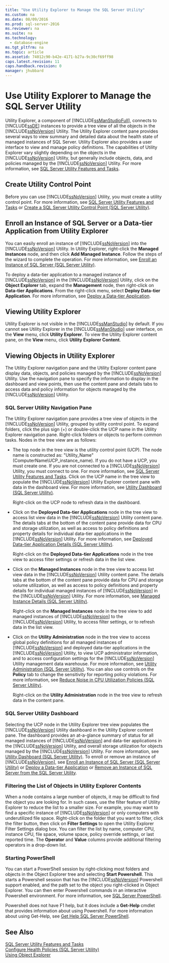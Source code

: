 ```yaml
---
title: "Use Utility Explorer to Manage the SQL Server Utility"
ms.custom: na
ms.date: 08/09/2016
ms.prod: sql-server-2016
ms.reviewer: na
ms.suite: na
ms.technology: 
  - database-engine
ms.tgt_pltfrm: na
ms.topic: article
ms.assetid: 74012c90-b42e-4171-b27a-9c30cf69ff98
caps.latest.revision: 11
caps.handback.revision: 0
manager: jhubbard
---
```

# Use Utility Explorer to Manage the SQL Server Utility
Utility Explorer, a component of [!INCLUDE[ssManStudioFull](../../Topics/TopicNameContainA/tokens/ssManStudioFull_md.md)], connects to [!INCLUDE[ssDE](../../Topics/TopicNameContainA/tokens/ssDE_md.md)] instances to provide a tree view of all the objects in the [!INCLUDE[ssNoVersion](../../Topics/TopicNameContainA/tokens/ssNoVersion_md.md)] Utility. The Utility Explorer content pane provides several ways to view summary and detailed data about the health state of managed instances of SQL Server. Utility Explorer also provides a user interface to view and manage policy definitions. The capabilities of Utility Explorer vary slightly depending on the objects in the [!INCLUDE[ssNoVersion](../../Topics/TopicNameContainA/tokens/ssNoVersion_md.md)] Utility, but generally include objects, data, and policies managed by the [!INCLUDE[ssNoVersion](../../Topics/TopicNameContainA/tokens/ssNoVersion_md.md)] Utility. For more information, see [SQL Server Utility Features and Tasks](../../Topics/TopicNameNotContainA/SQL-Server-Utility-Features-and-Tasks.md).  
  
## Create Utility Control Point  
 Before you can use [!INCLUDE[ssNoVersion](../../Topics/TopicNameContainA/tokens/ssNoVersion_md.md)] Utility, you must create a utility control point. For more information, see [SQL Server Utility Features and Tasks](../../Topics/TopicNameNotContainA/SQL-Server-Utility-Features-and-Tasks.md) or [Create a SQL Server Utility Control Point (SQL Server Utility)](../../Topics/TopicNameContainA/Create-a-SQL-Server-Utility-Control-Point--SQL-Server-Utility-.md).  
  
## Enroll an Instance of SQL Server or a Data-tier Application from Utility Explorer  
 You can easily enroll an instance of [!INCLUDE[ssNoVersion](../../Topics/TopicNameContainA/tokens/ssNoVersion_md.md)] into the [!INCLUDE[ssNoVersion](../../Topics/TopicNameContainA/tokens/ssNoVersion_md.md)] Utility. In Utility Explorer, right-click the **Managed Instances** node, and then click **Add Managed Instance**. Follow the steps of the wizard to complete the operation. For more information, see [Enroll an Instance of SQL Server (SQL Server Utility)](../../Topics/TopicNameNotContainA/Enroll-an-Instance-of-SQL-Server--SQL-Server-Utility-.md).  
  
 To deploy a data-tier application to a managed instance of [!INCLUDE[ssNoVersion](../../Topics/TopicNameContainA/tokens/ssNoVersion_md.md)] in the [!INCLUDE[ssNoVersion](../../Topics/TopicNameContainA/tokens/ssNoVersion_md.md)] Utility, click on the **Object Explorer** tab, expand the **Management** node, then right-click on **Data-tier Applications**. From the right-click menu, select **Deploy Data-tier Application**. For more information, see [Deploy a Data-tier Application](../../Topics/TopicNameContainA/Deploy-a-Data-tier-Application.md).  
  
## Viewing Utility Explorer  
 Utility Explorer is not visible in the [!INCLUDE[ssManStudio](../../Topics/TopicNameContainA/tokens/ssManStudio_md.md)] by default. If you cannot see Utility Explorer in the [!INCLUDE[ssManStudio](../../Topics/TopicNameContainA/tokens/ssManStudio_md.md)] user interface, on the **View** menu, click **Utility Explorer**. To view the Utility Explorer content pane, on the **View** menu, click **Utility Explorer Content**.  
  
## Viewing Objects in Utility Explorer  
 The Utility Explorer navigation pane and the Utility Explorer content pane display data, objects, and policies managed by the [!INCLUDE[ssNoVersion](../../Topics/TopicNameContainA/tokens/ssNoVersion_md.md)] Utility. Use the navigation pane to specify the information to display in the dashboard and view points, then use the content pane and details tabs to access data and policy information for objects managed by the [!INCLUDE[ssNoVersion](../../Topics/TopicNameContainA/tokens/ssNoVersion_md.md)] Utility.  
  
### SQL Server Utility Navigation Pane  
 The Utility Explorer navigation pane provides a tree view of objects in the [!INCLUDE[ssNoVersion](../../Topics/TopicNameContainA/tokens/ssNoVersion_md.md)] Utility, grouped by utility control point. To expand folders, click the plus sign (+) or double-click the UCP name in the Utility Explorer navigation pane. Right-click folders or objects to perform common tasks. Nodes in the tree view are as follows:  
  
-   The top node in the tree view is the utility control point (UCP). The node name is constructed as: "Utility_Name" (ComputerName\UCP_instance_name). If you do not have a UCP, you must create one. If you are not connected to a [!INCLUDE[ssNoVersion](../../Topics/TopicNameContainA/tokens/ssNoVersion_md.md)] Utility, you must connect to one. For more information, see [SQL Server Utility Features and Tasks](../../Topics/TopicNameNotContainA/SQL-Server-Utility-Features-and-Tasks.md). Click on the UCP name in the tree view to populate the [!INCLUDE[ssNoVersion](../../Topics/TopicNameContainA/tokens/ssNoVersion_md.md)] Utility Explorer content pane with data in the dashboard view. For more information, see [Utility Dashboard (SQL Server Utility)](../../Topics/TopicNameNotContainA/Utility-Dashboard--SQL-Server-Utility-.md).  
  
     Right-click on the UCP node to refresh data in the dashboard.  
  
-   Click on the **Deployed Data-tier Applications** node in the tree view to access list view data in the [!INCLUDE[ssNoVersion](../../Topics/TopicNameContainA/tokens/ssNoVersion_md.md)] Utility content pane. The details tabs at the bottom of the content pane provide data for CPU and storage utilization, as well as access to policy definitions and property details for individual data-tier applications in the [!INCLUDE[ssNoVersion](../../Topics/TopicNameContainA/tokens/ssNoVersion_md.md)] Utility. For more information, see [Deployed Data-tier Application Details (SQL Server Utility)](../../Topics/TopicNameNotContainA/Deployed-Data-tier-Application-Details--SQL-Server-Utility-.md).  
  
     Right-click on the **Deployed Data-tier Applications** node in the tree view to access filter settings or refresh data in the list view.  
  
-   Click on the **Managed Instances** node in the tree view to access list view data in the [!INCLUDE[ssNoVersion](../../Topics/TopicNameContainA/tokens/ssNoVersion_md.md)] Utility content pane. The details tabs at the bottom of the content pane provide data for CPU and storage volume utilization, as well as access to policy definitions and property details for individual managed instances of [!INCLUDE[ssNoVersion](../../Topics/TopicNameContainA/tokens/ssNoVersion_md.md)] in the [!INCLUDE[ssNoVersion](../../Topics/TopicNameContainA/tokens/ssNoVersion_md.md)] Utility. For more information, see [Managed Instance Details (SQL Server Utility)](../../Topics/TopicNameNotContainA/Managed-Instance-Details--SQL-Server-Utility-.md).  
  
     Right-click on the **Managed Instances** node in the tree view to add managed instances of [!INCLUDE[ssNoVersion](../../Topics/TopicNameContainA/tokens/ssNoVersion_md.md)] to the [!INCLUDE[ssNoVersion](../../Topics/TopicNameContainA/tokens/ssNoVersion_md.md)] Utility, to access filter settings, or to refresh data in the list view.  
  
-   Click on the **Utility Administration** node in the tree view to access global policy definitions for all managed instances of [!INCLUDE[ssNoVersion](../../Topics/TopicNameContainA/tokens/ssNoVersion_md.md)] and deployed data-tier applications in the [!INCLUDE[ssNoVersion](../../Topics/TopicNameContainA/tokens/ssNoVersion_md.md)] Utility, to view UCP administrator information, and to access configuration settings for the [!INCLUDE[ssNoVersion](../../Topics/TopicNameContainA/tokens/ssNoVersion_md.md)] Utility management data warehouse. For more information, see [Utility Administration (SQL Server Utility)](../../Topics/TopicNameNotContainA/Utility-Administration--SQL-Server-Utility-.md). You can also use controls on the **Policy** tab to change the sensitivity for reporting policy violations. For more information, see [Reduce Noise in CPU Utilization Policies (SQL Server Utility)](../../Topics/TopicNameNotContainA/Reduce-Noise-in-CPU-Utilization-Policies--SQL-Server-Utility-.md).  
  
     Right-click on the **Utility Administration** node in the tree view to refresh data in the content pane.  
  
### SQL Server Utility Dashboard  
 Selecting the UCP node in the Utility Explorer tree view populates the [!INCLUDE[ssNoVersion](../../Topics/TopicNameContainA/tokens/ssNoVersion_md.md)] Utility dashboard in the Utility Explorer content pane. The dashboard provides an at-a-glance summary of status for all managed instances of [!INCLUDE[ssNoVersion](../../Topics/TopicNameContainA/tokens/ssNoVersion_md.md)] and data-tier applications in the [!INCLUDE[ssNoVersion](../../Topics/TopicNameContainA/tokens/ssNoVersion_md.md)] Utility, and overall storage utilization for objects managed by the [!INCLUDE[ssNoVersion](../../Topics/TopicNameContainA/tokens/ssNoVersion_md.md)] Utility. For more information, see [Utility Dashboard (SQL Server Utility)](../../Topics/TopicNameNotContainA/Utility-Dashboard--SQL-Server-Utility-.md). To enroll or remove an instance of [!INCLUDE[ssNoVersion](../../Topics/TopicNameContainA/tokens/ssNoVersion_md.md)], see [Enroll an Instance of SQL Server (SQL Server Utility)](../../Topics/TopicNameNotContainA/Enroll-an-Instance-of-SQL-Server--SQL-Server-Utility-.md) or [Deploy a Data-tier Application](../../Topics/TopicNameContainA/Deploy-a-Data-tier-Application.md) or [Remove an Instance of SQL Server from the SQL Server Utility](../../Topics/TopicNameNotContainA/Remove-an-Instance-of-SQL-Server-from-the-SQL-Server-Utility.md).  
  
### Filtering the List of Objects in Utility Explorer Contents  
 When a node contains a large number of objects, it may be difficult to find the object you are looking for. In such cases, use the filter feature of Utility Explorer to reduce the list to a smaller size. For example, you may want to find a specific instance of [!INCLUDE[ssNoVersion](../../Topics/TopicNameContainA/tokens/ssNoVersion_md.md)] or only computers with underutilized file space. Right-click on the folder that you want to filter, click the filter button, then click on **Filter Settings** to open the Utility Explorer Filter Settings dialog box. You can filter the list by name, computer CPU, instance CPU, file space, volume space, policy override settings, or last reported time. The **Operator** and **Value** columns provide additional filtering operators in a drop-down list.  
  
### Starting PowerShell  
 You can start a PowerShell session by right-clicking most folders and objects in the Object Explorer tree and selecting **Start Powershell**. This starts a Powershell session that has the [!INCLUDE[ssNoVersion](../../Topics/TopicNameContainA/tokens/ssNoVersion_md.md)] Powershell support enabled, and the path set to the object you right-clicked in Object Explorer. You can then enter Powershell commands in an interactive Powershell environment. For more information, see [SQL Server PowerShell](../../Topics/TopicNameNotContainA/SQL-Server-PowerShell.md).  
  
 Powershell does not have F1 help, but it does include a **Get-Help** cmdlet that provides information about using Powershell. For more information about using Get-Help, see [Get Help SQL Server PowerShell](../../Topics/TopicNameNotContainA/Get-Help-SQL-Server-PowerShell.md).  
  
## See Also  
 [SQL Server Utility Features and Tasks](../../Topics/TopicNameNotContainA/SQL-Server-Utility-Features-and-Tasks.md)   
 [Configure Health Policies (SQL Server Utility)](../../Topics/TopicNameNotContainA/Configure-Health-Policies--SQL-Server-Utility-.md)   
 [Using Object Explorer](assetId:///469ea8e2-79b9-44c8-bb6f-f0e1c5dbf0f2)